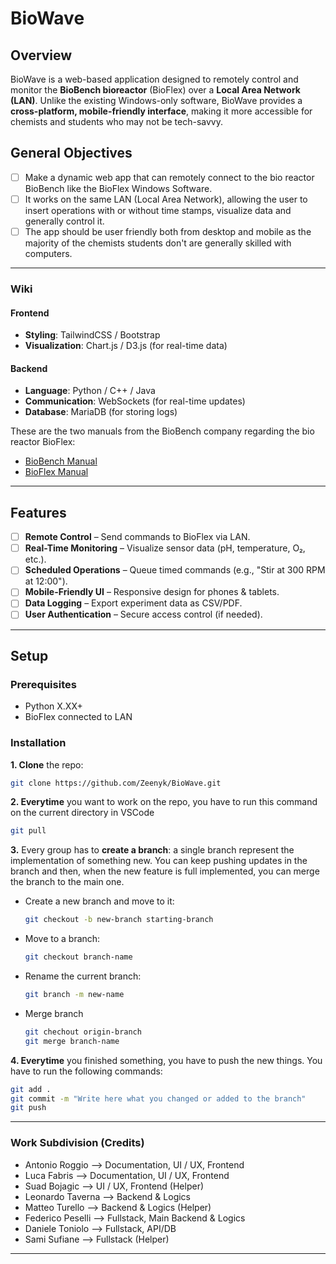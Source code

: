 # BioWave

## Overview  
BioWave is a web-based application designed to remotely control and monitor the **BioBench bioreactor** (BioFlex) over a **Local Area Network (LAN)**. Unlike the existing Windows-only software, BioWave provides a **cross-platform, mobile-friendly interface**, making it more accessible for chemists and students who may not be tech-savvy.

## General Objectives

* [ ] Make a dynamic web app that can remotely connect to the bio reactor BioBench like the BioFlex Windows Software. 
* [ ] It works on the same LAN (Local Area Network), allowing the user to insert operations with or without time stamps, visualize data and generally control it.
* [ ] The app should be user friendly both from desktop and mobile as the majority of the chemists students don't are generally skilled with computers.

***

### Wiki

#### Frontend
- **Styling**: TailwindCSS / Bootstrap
- **Visualization**: Chart.js / D3.js (for real-time data)

#### Backend
- **Language**: Python / C++ / Java
- **Communication**: WebSockets (for real-time updates)
- **Database**: MariaDB (for storing logs)

These are the two manuals from the BioBench company regarding the bio reactor BioFlex:

- [BioBench Manual](./documentation/manuals/BioBenchManual.pdf)  
- [BioFlex Manual](./documentation/manuals/BioFlexManual.pdf) 

***

## Features  
  * [ ] **Remote Control** – Send commands to BioFlex via LAN.  
  * [ ] **Real-Time Monitoring** – Visualize sensor data (pH, temperature, O₂, etc.).  
  * [ ] **Scheduled Operations** – Queue timed commands (e.g., "Stir at 300 RPM at 12:00").  
  * [ ] **Mobile-Friendly UI** – Responsive design for phones & tablets.  
  * [ ] **Data Logging** – Export experiment data as CSV/PDF.  
  * [ ] **User Authentication** – Secure access control (if needed).  

***

## Setup  
### Prerequisites  
- Python X.XX+
- BioFlex connected to LAN  

### Installation  
**1. Clone** the repo:  
  ```bash  
  git clone https://github.com/Zeenyk/BioWave.git
  ```
**2. Everytime** you want to work on the repo, you have to run this command on the current directory in VSCode
  ```bash  
  git pull
  ```
**3.** Every group has to **create a branch**: a single branch represent the implementation of something new. You can keep pushing updates in the branch and then, when the new feature is full implemented, you can merge the branch to the main one.

- Create a new branch and move to it:
  ```bash  
  git checkout -b new-branch starting-branch
  ```

- Move to a branch:
  ```bash  
  git checkout branch-name
  ```

- Rename the current branch:
  ```bash  
  git branch -m new-name
  ```

- Merge branch
  ```bash  
  git chechout origin-branch
  git merge branch-name
  ```

**4. Everytime** you finished something, you have to push the new things. You have to run the following commands:
  ```bash  
  git add .
  git commit -m "Write here what you changed or added to the branch"
  git push
  ```
   
***



### Work Subdivision (Credits)

* Antonio Roggio --> Documentation, UI / UX, Frontend
* Luca Fabris --> Documentation, UI / UX, Frontend
* Suad Bojagic --> UI / UX, Frontend (Helper)
* Leonardo Taverna --> Backend & Logics
* Matteo Turello --> Backend & Logics (Helper)
* Federico Peselli --> Fullstack, Main Backend & Logics
* Daniele Toniolo --> Fullstack, API/DB
* Sami Sufiane --> Fullstack (Helper) 
***



